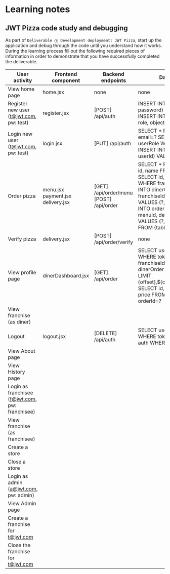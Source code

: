 # Learning notes

## JWT Pizza code study and debugging

As part of `Deliverable ⓵ Development deployment: JWT Pizza`, start up the application and debug through the code until you understand how it works. During the learning process fill out the following required pieces of information in order to demonstrate that you have successfully completed the deliverable.

| User activity                                       | Frontend component | Backend endpoints | Database SQL |
| --------------------------------------------------- | ------------------ | ----------------- | ------------ |
| View home page                                      |         home.jsx           |       none            |     none         |
| Register new user<br/>(t@jwt.com, pw: test)         |          register.jsx          |     [POST] /api/auth              |   INSERT INTO user (name, email, password) VALUES (?, ?, ?) INSERT INTO userRole (userId, role, objectId) VALUES (?, ?, ?)           |
| Login new user<br/>(t@jwt.com, pw: test)            |       login.jsx             |      [PUT] /api/auth             |    SELECT * FROM user WHERE email=? SELECT * FROM userRole WHERE userId=? INSERT INTO auth (token, userId) VALUES (?, ?)       |
| Order pizza                                         |      menu.jsx  payment.jsx delivery.jsx           |    [GET] /api/order/menu [POST] /api/order               |   SELECT * FROM menu SELECT id, name FROM franchise SELECT id, name FROM store WHERE franchiseId=? INSERT INTO dinerOrder (dinerId, franchiseId, storeId, date) VALUES (?, ?, ?, now()) INSERT INTO orderItem (orderId, menuId, description, price) VALUES (?, ?, ?, ?) SELECT id FROM {table} WHERE ${key}=?            |
| Verify pizza                                        |     delivery.jsx               |     [POST] /api/order/verify              |   none           |
| View profile page                                   |   dinerDashboard.jsx                 |    [GET] /api/order               |  SELECT userId FROM auth WHERE token=? SELECT id, franchiseId, storeId, date FROM dinerOrder WHERE dinerId=? LIMIT {offset},${config.db.listPerPage} SELECT id, menuId, description, price FROM orderItem WHERE orderId=?          |
| View franchise<br/>(as diner)                       |                    |                   |              |
| Logout                                              |       logout.jsx             |       [DELETE] /api/auth            |    SELECT userId FROM auth WHERE token=? DELETE FROM auth WHERE token=?          |
| View About page                                     |                    |                   |              |
| View History page                                   |                    |                   |              |
| Login as franchisee<br/>(f@jwt.com, pw: franchisee) |                    |                   |              |
| View franchise<br/>(as franchisee)                  |                    |                   |              |
| Create a store                                      |                    |                   |              |
| Close a store                                       |                    |                   |              |
| Login as admin<br/>(a@jwt.com, pw: admin)           |                    |                   |              |
| View Admin page                                     |                    |                   |              |
| Create a franchise for t@jwt.com                    |                    |                   |              |
| Close the franchise for t@jwt.com                   |                    |                   |              |
